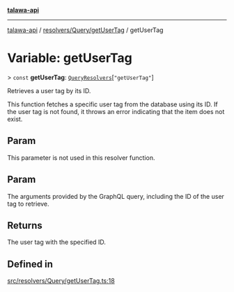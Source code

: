 [**talawa-api**](../../../../README.md)

***

[talawa-api](../../../../modules.md) / [resolvers/Query/getUserTag](../README.md) / getUserTag

# Variable: getUserTag

\> `const` **getUserTag**: [`QueryResolvers`](../../../../types/generatedGraphQLTypes/type-aliases/QueryResolvers.md)\[`"getUserTag"`\]

Retrieves a user tag by its ID.

This function fetches a specific user tag from the database using its ID. If the user tag
is not found, it throws an error indicating that the item does not exist.

## Param

This parameter is not used in this resolver function.

## Param

The arguments provided by the GraphQL query, including the ID of the user tag to retrieve.

## Returns

The user tag with the specified ID.

## Defined in

[src/resolvers/Query/getUserTag.ts:18](https://github.com/PalisadoesFoundation/talawa-api/blob/3a5276aff43f5de4f7fab3ec9683a420dcdc7a06/src/resolvers/Query/getUserTag.ts#L18)
